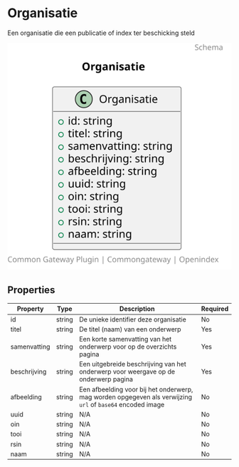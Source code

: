 # Organisatie

Een organisatie die een publicatie of index ter beschicking steld

![Class Diagram](https://github.com/CommonGateway/OpenIndex/blob/main/docs/schema/Organisatie.svg)

## Properties

| Property | Type | Description | Required |
|----------|------|-------------|----------|
| id | string | De unieke identifier deze organisatie | No |
| titel | string | De titel (naam) van een onderwerp | Yes |
| samenvatting | string | Een korte samenvatting van het onderwerp voor op de overzichts pagina | Yes |
| beschrijving | string | Een uitgebreide beschrijving van het onderwerp voor weergave op de onderwerp pagina | Yes |
| afbeelding | string | Een afbeelding voor bij het onderwerp, mag worden opgegeven als verwijzing `url` of `base64` encoded image | No |
| uuid | string | N/A | No |
| oin | string | N/A | No |
| tooi | string | N/A | No |
| rsin | string | N/A | No |
| naam | string | N/A | No |
